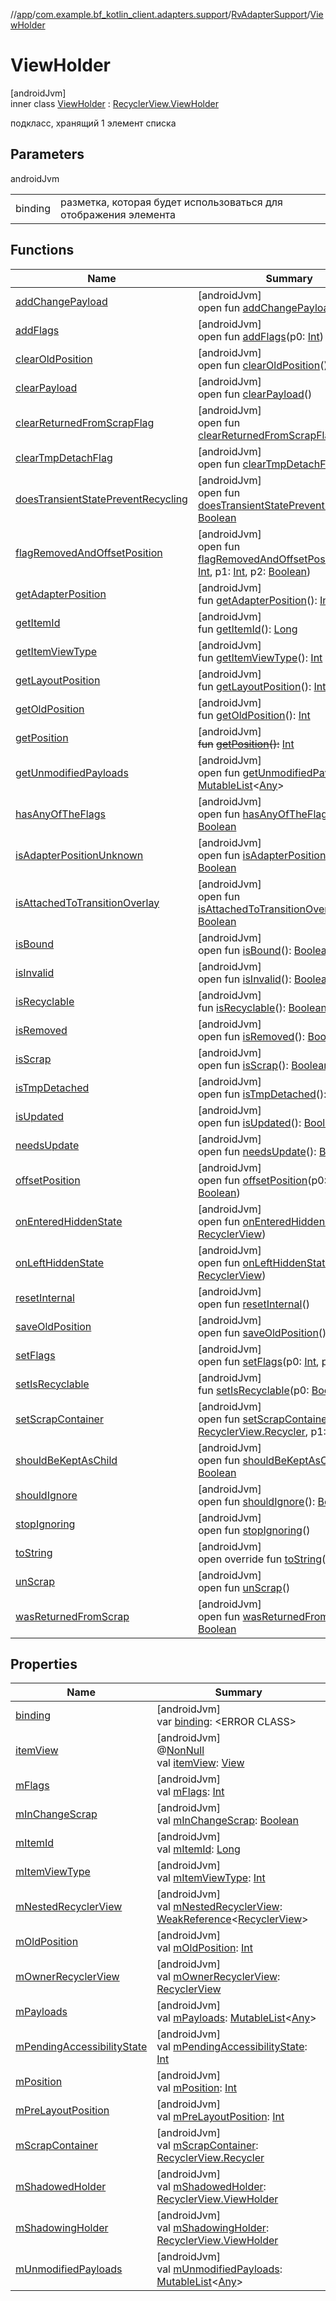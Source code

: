 //[app](../../../../index.md)/[com.example.bf_kotlin_client.adapters.support](../../index.md)/[RvAdapterSupport](../index.md)/[ViewHolder](index.md)

# ViewHolder

[androidJvm]\
inner class [ViewHolder](index.md) : [RecyclerView.ViewHolder](https://developer.android.com/reference/kotlin/androidx/recyclerview/widget/RecyclerView.ViewHolder.html)

подкласс, хранящий 1 элемент списка

## Parameters

androidJvm

| | |
|---|---|
| binding | разметка, которая будет использоваться для отображения элемента |

## Functions

| Name | Summary |
|---|---|
| [addChangePayload](index.md#261292935%2FFunctions%2F-912451524) | [androidJvm]<br>open fun [addChangePayload](index.md#261292935%2FFunctions%2F-912451524)(p0: [Any](https://kotlinlang.org/api/latest/jvm/stdlib/kotlin/-any/index.html)) |
| [addFlags](index.md#-98255429%2FFunctions%2F-912451524) | [androidJvm]<br>open fun [addFlags](index.md#-98255429%2FFunctions%2F-912451524)(p0: [Int](https://kotlinlang.org/api/latest/jvm/stdlib/kotlin/-int/index.html)) |
| [clearOldPosition](index.md#1542333312%2FFunctions%2F-912451524) | [androidJvm]<br>open fun [clearOldPosition](index.md#1542333312%2FFunctions%2F-912451524)() |
| [clearPayload](index.md#-1678162526%2FFunctions%2F-912451524) | [androidJvm]<br>open fun [clearPayload](index.md#-1678162526%2FFunctions%2F-912451524)() |
| [clearReturnedFromScrapFlag](index.md#-1553068564%2FFunctions%2F-912451524) | [androidJvm]<br>open fun [clearReturnedFromScrapFlag](index.md#-1553068564%2FFunctions%2F-912451524)() |
| [clearTmpDetachFlag](index.md#923797466%2FFunctions%2F-912451524) | [androidJvm]<br>open fun [clearTmpDetachFlag](index.md#923797466%2FFunctions%2F-912451524)() |
| [doesTransientStatePreventRecycling](index.md#950310091%2FFunctions%2F-912451524) | [androidJvm]<br>open fun [doesTransientStatePreventRecycling](index.md#950310091%2FFunctions%2F-912451524)(): [Boolean](https://kotlinlang.org/api/latest/jvm/stdlib/kotlin/-boolean/index.html) |
| [flagRemovedAndOffsetPosition](index.md#-1556540183%2FFunctions%2F-912451524) | [androidJvm]<br>open fun [flagRemovedAndOffsetPosition](index.md#-1556540183%2FFunctions%2F-912451524)(p0: [Int](https://kotlinlang.org/api/latest/jvm/stdlib/kotlin/-int/index.html), p1: [Int](https://kotlinlang.org/api/latest/jvm/stdlib/kotlin/-int/index.html), p2: [Boolean](https://kotlinlang.org/api/latest/jvm/stdlib/kotlin/-boolean/index.html)) |
| [getAdapterPosition](index.md#644519777%2FFunctions%2F-912451524) | [androidJvm]<br>fun [getAdapterPosition](index.md#644519777%2FFunctions%2F-912451524)(): [Int](https://kotlinlang.org/api/latest/jvm/stdlib/kotlin/-int/index.html) |
| [getItemId](index.md#1378485811%2FFunctions%2F-912451524) | [androidJvm]<br>fun [getItemId](index.md#1378485811%2FFunctions%2F-912451524)(): [Long](https://kotlinlang.org/api/latest/jvm/stdlib/kotlin/-long/index.html) |
| [getItemViewType](index.md#-1649344625%2FFunctions%2F-912451524) | [androidJvm]<br>fun [getItemViewType](index.md#-1649344625%2FFunctions%2F-912451524)(): [Int](https://kotlinlang.org/api/latest/jvm/stdlib/kotlin/-int/index.html) |
| [getLayoutPosition](index.md#-1407255826%2FFunctions%2F-912451524) | [androidJvm]<br>fun [getLayoutPosition](index.md#-1407255826%2FFunctions%2F-912451524)(): [Int](https://kotlinlang.org/api/latest/jvm/stdlib/kotlin/-int/index.html) |
| [getOldPosition](index.md#-1203059319%2FFunctions%2F-912451524) | [androidJvm]<br>fun [getOldPosition](index.md#-1203059319%2FFunctions%2F-912451524)(): [Int](https://kotlinlang.org/api/latest/jvm/stdlib/kotlin/-int/index.html) |
| [getPosition](index.md#-1155470344%2FFunctions%2F-912451524) | [androidJvm]<br>~~fun~~ [~~getPosition~~](index.md#-1155470344%2FFunctions%2F-912451524)~~(~~~~)~~~~:~~ [Int](https://kotlinlang.org/api/latest/jvm/stdlib/kotlin/-int/index.html) |
| [getUnmodifiedPayloads](index.md#-1340096838%2FFunctions%2F-912451524) | [androidJvm]<br>open fun [getUnmodifiedPayloads](index.md#-1340096838%2FFunctions%2F-912451524)(): [MutableList](https://kotlinlang.org/api/latest/jvm/stdlib/kotlin.collections/-mutable-list/index.html)&lt;[Any](https://kotlinlang.org/api/latest/jvm/stdlib/kotlin/-any/index.html)&gt; |
| [hasAnyOfTheFlags](index.md#-1508071070%2FFunctions%2F-912451524) | [androidJvm]<br>open fun [hasAnyOfTheFlags](index.md#-1508071070%2FFunctions%2F-912451524)(p0: [Int](https://kotlinlang.org/api/latest/jvm/stdlib/kotlin/-int/index.html)): [Boolean](https://kotlinlang.org/api/latest/jvm/stdlib/kotlin/-boolean/index.html) |
| [isAdapterPositionUnknown](index.md#-38574553%2FFunctions%2F-912451524) | [androidJvm]<br>open fun [isAdapterPositionUnknown](index.md#-38574553%2FFunctions%2F-912451524)(): [Boolean](https://kotlinlang.org/api/latest/jvm/stdlib/kotlin/-boolean/index.html) |
| [isAttachedToTransitionOverlay](index.md#335386437%2FFunctions%2F-912451524) | [androidJvm]<br>open fun [isAttachedToTransitionOverlay](index.md#335386437%2FFunctions%2F-912451524)(): [Boolean](https://kotlinlang.org/api/latest/jvm/stdlib/kotlin/-boolean/index.html) |
| [isBound](index.md#-871435581%2FFunctions%2F-912451524) | [androidJvm]<br>open fun [isBound](index.md#-871435581%2FFunctions%2F-912451524)(): [Boolean](https://kotlinlang.org/api/latest/jvm/stdlib/kotlin/-boolean/index.html) |
| [isInvalid](index.md#1764418410%2FFunctions%2F-912451524) | [androidJvm]<br>open fun [isInvalid](index.md#1764418410%2FFunctions%2F-912451524)(): [Boolean](https://kotlinlang.org/api/latest/jvm/stdlib/kotlin/-boolean/index.html) |
| [isRecyclable](index.md#-1703443315%2FFunctions%2F-912451524) | [androidJvm]<br>fun [isRecyclable](index.md#-1703443315%2FFunctions%2F-912451524)(): [Boolean](https://kotlinlang.org/api/latest/jvm/stdlib/kotlin/-boolean/index.html) |
| [isRemoved](index.md#903910689%2FFunctions%2F-912451524) | [androidJvm]<br>open fun [isRemoved](index.md#903910689%2FFunctions%2F-912451524)(): [Boolean](https://kotlinlang.org/api/latest/jvm/stdlib/kotlin/-boolean/index.html) |
| [isScrap](index.md#1114019792%2FFunctions%2F-912451524) | [androidJvm]<br>open fun [isScrap](index.md#1114019792%2FFunctions%2F-912451524)(): [Boolean](https://kotlinlang.org/api/latest/jvm/stdlib/kotlin/-boolean/index.html) |
| [isTmpDetached](index.md#1073894904%2FFunctions%2F-912451524) | [androidJvm]<br>open fun [isTmpDetached](index.md#1073894904%2FFunctions%2F-912451524)(): [Boolean](https://kotlinlang.org/api/latest/jvm/stdlib/kotlin/-boolean/index.html) |
| [isUpdated](index.md#-1973462746%2FFunctions%2F-912451524) | [androidJvm]<br>open fun [isUpdated](index.md#-1973462746%2FFunctions%2F-912451524)(): [Boolean](https://kotlinlang.org/api/latest/jvm/stdlib/kotlin/-boolean/index.html) |
| [needsUpdate](index.md#-847853903%2FFunctions%2F-912451524) | [androidJvm]<br>open fun [needsUpdate](index.md#-847853903%2FFunctions%2F-912451524)(): [Boolean](https://kotlinlang.org/api/latest/jvm/stdlib/kotlin/-boolean/index.html) |
| [offsetPosition](index.md#-626976801%2FFunctions%2F-912451524) | [androidJvm]<br>open fun [offsetPosition](index.md#-626976801%2FFunctions%2F-912451524)(p0: [Int](https://kotlinlang.org/api/latest/jvm/stdlib/kotlin/-int/index.html), p1: [Boolean](https://kotlinlang.org/api/latest/jvm/stdlib/kotlin/-boolean/index.html)) |
| [onEnteredHiddenState](index.md#-1314651163%2FFunctions%2F-912451524) | [androidJvm]<br>open fun [onEnteredHiddenState](index.md#-1314651163%2FFunctions%2F-912451524)(p0: [RecyclerView](https://developer.android.com/reference/kotlin/androidx/recyclerview/widget/RecyclerView.html)) |
| [onLeftHiddenState](index.md#-142764541%2FFunctions%2F-912451524) | [androidJvm]<br>open fun [onLeftHiddenState](index.md#-142764541%2FFunctions%2F-912451524)(p0: [RecyclerView](https://developer.android.com/reference/kotlin/androidx/recyclerview/widget/RecyclerView.html)) |
| [resetInternal](index.md#-439112821%2FFunctions%2F-912451524) | [androidJvm]<br>open fun [resetInternal](index.md#-439112821%2FFunctions%2F-912451524)() |
| [saveOldPosition](index.md#-1570989724%2FFunctions%2F-912451524) | [androidJvm]<br>open fun [saveOldPosition](index.md#-1570989724%2FFunctions%2F-912451524)() |
| [setFlags](index.md#1913047905%2FFunctions%2F-912451524) | [androidJvm]<br>open fun [setFlags](index.md#1913047905%2FFunctions%2F-912451524)(p0: [Int](https://kotlinlang.org/api/latest/jvm/stdlib/kotlin/-int/index.html), p1: [Int](https://kotlinlang.org/api/latest/jvm/stdlib/kotlin/-int/index.html)) |
| [setIsRecyclable](index.md#-1860912636%2FFunctions%2F-912451524) | [androidJvm]<br>fun [setIsRecyclable](index.md#-1860912636%2FFunctions%2F-912451524)(p0: [Boolean](https://kotlinlang.org/api/latest/jvm/stdlib/kotlin/-boolean/index.html)) |
| [setScrapContainer](index.md#-1794523421%2FFunctions%2F-912451524) | [androidJvm]<br>open fun [setScrapContainer](index.md#-1794523421%2FFunctions%2F-912451524)(p0: [RecyclerView.Recycler](https://developer.android.com/reference/kotlin/androidx/recyclerview/widget/RecyclerView.Recycler.html), p1: [Boolean](https://kotlinlang.org/api/latest/jvm/stdlib/kotlin/-boolean/index.html)) |
| [shouldBeKeptAsChild](index.md#2126280289%2FFunctions%2F-912451524) | [androidJvm]<br>open fun [shouldBeKeptAsChild](index.md#2126280289%2FFunctions%2F-912451524)(): [Boolean](https://kotlinlang.org/api/latest/jvm/stdlib/kotlin/-boolean/index.html) |
| [shouldIgnore](index.md#-1576574146%2FFunctions%2F-912451524) | [androidJvm]<br>open fun [shouldIgnore](index.md#-1576574146%2FFunctions%2F-912451524)(): [Boolean](https://kotlinlang.org/api/latest/jvm/stdlib/kotlin/-boolean/index.html) |
| [stopIgnoring](index.md#1900238322%2FFunctions%2F-912451524) | [androidJvm]<br>open fun [stopIgnoring](index.md#1900238322%2FFunctions%2F-912451524)() |
| [toString](index.md#-1200015593%2FFunctions%2F-912451524) | [androidJvm]<br>open override fun [toString](index.md#-1200015593%2FFunctions%2F-912451524)(): [String](https://kotlinlang.org/api/latest/jvm/stdlib/kotlin/-string/index.html) |
| [unScrap](index.md#1008577791%2FFunctions%2F-912451524) | [androidJvm]<br>open fun [unScrap](index.md#1008577791%2FFunctions%2F-912451524)() |
| [wasReturnedFromScrap](index.md#662064276%2FFunctions%2F-912451524) | [androidJvm]<br>open fun [wasReturnedFromScrap](index.md#662064276%2FFunctions%2F-912451524)(): [Boolean](https://kotlinlang.org/api/latest/jvm/stdlib/kotlin/-boolean/index.html) |

## Properties

| Name | Summary |
|---|---|
| [binding](binding.md) | [androidJvm]<br>var [binding](binding.md): &lt;ERROR CLASS&gt; |
| [itemView](index.md#29975211%2FProperties%2F-912451524) | [androidJvm]<br>@[NonNull](https://developer.android.com/reference/kotlin/androidx/annotation/NonNull.html)<br>val [itemView](index.md#29975211%2FProperties%2F-912451524): [View](https://developer.android.com/reference/kotlin/android/view/View.html) |
| [mFlags](index.md#-998307671%2FProperties%2F-912451524) | [androidJvm]<br>val [mFlags](index.md#-998307671%2FProperties%2F-912451524): [Int](https://kotlinlang.org/api/latest/jvm/stdlib/kotlin/-int/index.html) |
| [mInChangeScrap](index.md#1914876468%2FProperties%2F-912451524) | [androidJvm]<br>val [mInChangeScrap](index.md#1914876468%2FProperties%2F-912451524): [Boolean](https://kotlinlang.org/api/latest/jvm/stdlib/kotlin/-boolean/index.html) |
| [mItemId](index.md#872024252%2FProperties%2F-912451524) | [androidJvm]<br>val [mItemId](index.md#872024252%2FProperties%2F-912451524): [Long](https://kotlinlang.org/api/latest/jvm/stdlib/kotlin/-long/index.html) |
| [mItemViewType](index.md#-13813928%2FProperties%2F-912451524) | [androidJvm]<br>val [mItemViewType](index.md#-13813928%2FProperties%2F-912451524): [Int](https://kotlinlang.org/api/latest/jvm/stdlib/kotlin/-int/index.html) |
| [mNestedRecyclerView](index.md#-1951367345%2FProperties%2F-912451524) | [androidJvm]<br>val [mNestedRecyclerView](index.md#-1951367345%2FProperties%2F-912451524): [WeakReference](https://developer.android.com/reference/kotlin/java/lang/ref/WeakReference.html)&lt;[RecyclerView](https://developer.android.com/reference/kotlin/androidx/recyclerview/widget/RecyclerView.html)&gt; |
| [mOldPosition](index.md#-873205600%2FProperties%2F-912451524) | [androidJvm]<br>val [mOldPosition](index.md#-873205600%2FProperties%2F-912451524): [Int](https://kotlinlang.org/api/latest/jvm/stdlib/kotlin/-int/index.html) |
| [mOwnerRecyclerView](index.md#1972724441%2FProperties%2F-912451524) | [androidJvm]<br>val [mOwnerRecyclerView](index.md#1972724441%2FProperties%2F-912451524): [RecyclerView](https://developer.android.com/reference/kotlin/androidx/recyclerview/widget/RecyclerView.html) |
| [mPayloads](index.md#-1283662779%2FProperties%2F-912451524) | [androidJvm]<br>val [mPayloads](index.md#-1283662779%2FProperties%2F-912451524): [MutableList](https://kotlinlang.org/api/latest/jvm/stdlib/kotlin.collections/-mutable-list/index.html)&lt;[Any](https://kotlinlang.org/api/latest/jvm/stdlib/kotlin/-any/index.html)&gt; |
| [mPendingAccessibilityState](index.md#1623613750%2FProperties%2F-912451524) | [androidJvm]<br>val [mPendingAccessibilityState](index.md#1623613750%2FProperties%2F-912451524): [Int](https://kotlinlang.org/api/latest/jvm/stdlib/kotlin/-int/index.html) |
| [mPosition](index.md#1761243201%2FProperties%2F-912451524) | [androidJvm]<br>val [mPosition](index.md#1761243201%2FProperties%2F-912451524): [Int](https://kotlinlang.org/api/latest/jvm/stdlib/kotlin/-int/index.html) |
| [mPreLayoutPosition](index.md#-1929770598%2FProperties%2F-912451524) | [androidJvm]<br>val [mPreLayoutPosition](index.md#-1929770598%2FProperties%2F-912451524): [Int](https://kotlinlang.org/api/latest/jvm/stdlib/kotlin/-int/index.html) |
| [mScrapContainer](index.md#-1022352934%2FProperties%2F-912451524) | [androidJvm]<br>val [mScrapContainer](index.md#-1022352934%2FProperties%2F-912451524): [RecyclerView.Recycler](https://developer.android.com/reference/kotlin/androidx/recyclerview/widget/RecyclerView.Recycler.html) |
| [mShadowedHolder](index.md#80046495%2FProperties%2F-912451524) | [androidJvm]<br>val [mShadowedHolder](index.md#80046495%2FProperties%2F-912451524): [RecyclerView.ViewHolder](https://developer.android.com/reference/kotlin/androidx/recyclerview/widget/RecyclerView.ViewHolder.html) |
| [mShadowingHolder](index.md#-1890744766%2FProperties%2F-912451524) | [androidJvm]<br>val [mShadowingHolder](index.md#-1890744766%2FProperties%2F-912451524): [RecyclerView.ViewHolder](https://developer.android.com/reference/kotlin/androidx/recyclerview/widget/RecyclerView.ViewHolder.html) |
| [mUnmodifiedPayloads](index.md#68893635%2FProperties%2F-912451524) | [androidJvm]<br>val [mUnmodifiedPayloads](index.md#68893635%2FProperties%2F-912451524): [MutableList](https://kotlinlang.org/api/latest/jvm/stdlib/kotlin.collections/-mutable-list/index.html)&lt;[Any](https://kotlinlang.org/api/latest/jvm/stdlib/kotlin/-any/index.html)&gt; |
